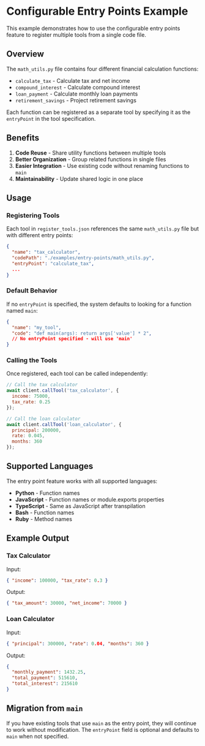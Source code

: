 # Configurable Entry Points Example

This example demonstrates how to use the configurable entry points feature to register multiple tools from a single code file.

## Overview

The `math_utils.py` file contains four different financial calculation functions:
- `calculate_tax` - Calculate tax and net income
- `compound_interest` - Calculate compound interest
- `loan_payment` - Calculate monthly loan payments
- `retirement_savings` - Project retirement savings

Each function can be registered as a separate tool by specifying it as the `entryPoint` in the tool specification.

## Benefits

1. **Code Reuse** - Share utility functions between multiple tools
2. **Better Organization** - Group related functions in single files
3. **Easier Integration** - Use existing code without renaming functions to `main`
4. **Maintainability** - Update shared logic in one place

## Usage

### Registering Tools

Each tool in `register_tools.json` references the same `math_utils.py` file but with different entry points:

```json
{
  "name": "tax_calculator",
  "codePath": "./examples/entry-points/math_utils.py",
  "entryPoint": "calculate_tax",
  ...
}
```

### Default Behavior

If no `entryPoint` is specified, the system defaults to looking for a function named `main`:

```json
{
  "name": "my_tool",
  "code": "def main(args): return args['value'] * 2",
  // No entryPoint specified - will use 'main'
}
```

### Calling the Tools

Once registered, each tool can be called independently:

```javascript
// Call the tax calculator
await client.callTool('tax_calculator', { 
  income: 75000, 
  tax_rate: 0.25 
});

// Call the loan calculator  
await client.callTool('loan_calculator', { 
  principal: 200000, 
  rate: 0.045, 
  months: 360 
});
```

## Supported Languages

The entry point feature works with all supported languages:
- **Python** - Function names
- **JavaScript** - Function names or module.exports properties
- **TypeScript** - Same as JavaScript after transpilation
- **Bash** - Function names
- **Ruby** - Method names

## Example Output

### Tax Calculator
Input:
```json
{ "income": 100000, "tax_rate": 0.3 }
```
Output:
```json
{ "tax_amount": 30000, "net_income": 70000 }
```

### Loan Calculator
Input:
```json
{ "principal": 300000, "rate": 0.04, "months": 360 }
```
Output:
```json
{ 
  "monthly_payment": 1432.25,
  "total_payment": 515610,
  "total_interest": 215610
}
```

## Migration from `main`

If you have existing tools that use `main` as the entry point, they will continue to work without modification. The `entryPoint` field is optional and defaults to `main` when not specified.